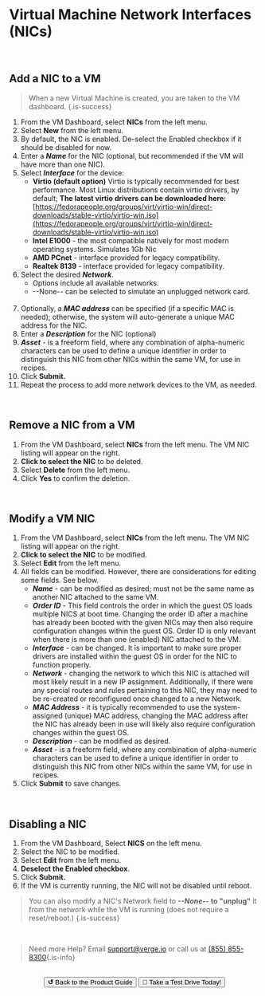 

# Virtual Machine Network Interfaces (NICs)

<br>

## Add a NIC to a VM

> When a new Virtual Machine is created, you are taken to the VM dashboard. {.is-success}

1.  From the VM Dashboard, select **NICs** from the left menu.
2.  Select **New** from the left menu.
3.  By default, the NIC is enabled. De-select the Enabled checkbox if it should be disabled for now.
4.  Enter a ***Name*** for the NIC (optional, but recommended if the VM will have more than one NIC).
5.  Select ***Interface*** for the device:
    -   **Virtio (default option)** Virtio is typically recommended for best performance. Most Linux distributions contain virtio drivers, by default; **The latest virtio drivers can be downloaded here:** [https://fedorapeople.org/groups/virt/virtio-win/direct-downloads/stable-virtio/virtio-win.iso](https://fedorapeople.org/groups/virt/virtio-win/direct-downloads/stable-virtio/virtio-win.iso)
    -   **Intel E1000** - the most compatible natively for most modern operating systems. Simulates 1Gb Nic
    -   **AMD PCnet** - interface provided for legacy compatibility.
    -   **Realtek 8139** - interface provided for legacy compatibility.
6.  Select the desired ***Network***.
    -   Options include all available networks.
    -   \--None-- can be selected to simulate an unplugged network card.
    <br>
7.  Optionally, a ***MAC address*** can be specified (if a specific MAC is needed); otherwise, the system will auto-generate a unique MAC address for the NIC.
8.  Enter a ***Description*** for the NIC (optional)
9.  ***Asset*** - is a freeform field, where any combination of alpha-numeric characters can be used to define a unique identifier in order to distinguish this NIC from other NICs within the same VM, for use in recipes.
10.  Click **Submit.**
11.  Repeat the process to add more network devices to the VM, as needed.

<br>

## Remove a NIC from a VM

1.  From the VM Dashboard, select **NICs** from the left menu. The VM NIC listing will appear on the right.
2.  **Click to select the NIC** to be deleted.
3.  Select **Delete** from the left menu.
4.  Click **Yes** to confirm the deletion.

<br>

## Modify a VM NIC

1.  From the VM Dashboard, select **NICs** from the left menu. The VM NIC listing will appear on the right.
2.  **Click to select the NIC** to be modified.
3.  Select **Edit** from the left menu.
4.  All fields can be modified. However, there are considerations for editing some fields. See below.
    -   ***Name*** - can be modified as desired; must not be the same name as another NIC attached to the same VM.
    -   ***Order ID*** - This field controls the order in which the guest OS loads multiple NICS at boot time. Changing the order ID after a machine has already been booted with the given NICs may then also require configuration changes within the guest OS.  Order ID is only relevant when there is more than one (enabled) NIC attached to the VM.   
    -   ***Interface*** - can be changed. It is important to make sure proper drivers are installed within the guest OS in order for the NIC to function properly.
    -   ***Network*** - changing the network to which this NIC is attached will most likely result in a new IP assignment. Additionally, if there were any special routes and rules pertaining to this NIC, they may need to be re-created or reconfigured once changed to a new Network.
    -   ***MAC Address*** - it is typically recommended to use the system-assigned (unique) MAC address, changing the MAC address after the NIC has already been in use will likely also require configuration changes within the guest OS.
    -   ***Description*** - can be modified as desired.
    -   ***Asset*** - is a freeform field, where any combination of alpha-numeric characters can be used to define a unique identifier in order to distinguish this NIC from other NICs within the same VM, for use in recipes.
5.  Click **Submit** to save changes.

<br>

## Disabling a NIC

1.  From the VM Dashboard, Select **NICS** on the left menu.
2.  Select the NIC to be modified.
3.  Select **Edit** from the left menu.
4.  **Deselect the Enabled checkbox**.
5.  Click **Submit.**
6.  If the VM is currently running, the NIC will not be disabled until reboot.

> You can also modify a NIC's Network field to ***--None--***  **to "unplug"** it from the network while the VM is running (does not require a reset/reboot.) {.is-success}

<br>   



> Need more Help? Email <a href="mailto:support@verge.io?subject=Support Inquiry" target="_blank" rel="noopener noreferrer">support@verge.io</a> or call us at <a href="tel:+855-855-8300">(855) 855-8300</a>{.is-info}

<br>

<div style="text-align:center; margin-bottom:5px">
  <a href="../ProductGuide/menu"><button class="button-grey"><b>↺</b> Back to the Product Guide</button></a>
  <a href="https://www.verge.io/test-drive#Demo-Section"><button class="button-cta">🚗 Take a Test Drive Today!</button></a>
</div>